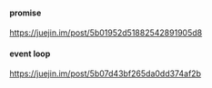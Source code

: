 #### promise
https://juejin.im/post/5b01952d51882542891905d8

#### event loop
https://juejin.im/post/5b07d43bf265da0dd374af2b